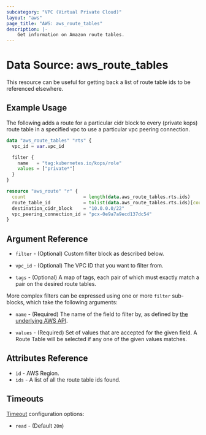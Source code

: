 ```yaml
---
subcategory: "VPC (Virtual Private Cloud)"
layout: "aws"
page_title: "AWS: aws_route_tables"
description: |-
    Get information on Amazon route tables.
---
```


# Data Source: aws_route_tables

This resource can be useful for getting back a list of route table ids to be referenced elsewhere.

## Example Usage

The following adds a route for a particular cidr block to every (private
kops) route table in a specified vpc to use a particular vpc peering
connection.

```terraform
data "aws_route_tables" "rts" {
  vpc_id = var.vpc_id

  filter {
    name   = "tag:kubernetes.io/kops/role"
    values = ["private*"]
  }
}

resource "aws_route" "r" {
  count                     = length(data.aws_route_tables.rts.ids)
  route_table_id            = tolist(data.aws_route_tables.rts.ids)[count.index]
  destination_cidr_block    = "10.0.0.0/22"
  vpc_peering_connection_id = "pcx-0e9a7a9ecd137dc54"
}
```

## Argument Reference

* `filter` - (Optional) Custom filter block as described below.

* `vpc_id` - (Optional) The VPC ID that you want to filter from.

* `tags` - (Optional) A map of tags, each pair of which must exactly match
  a pair on the desired route tables.

More complex filters can be expressed using one or more `filter` sub-blocks,
which take the following arguments:

* `name` - (Required) The name of the field to filter by, as defined by
  [the underlying AWS API](http://docs.aws.amazon.com/AWSEC2/latest/APIReference/API_DescribeRouteTables.html).

* `values` - (Required) Set of values that are accepted for the given field.
  A Route Table will be selected if any one of the given values matches.

## Attributes Reference

* `id` - AWS Region.
* `ids` - A list of all the route table ids found.

## Timeouts

[Timeout](https://www.terraform.io/docs/configuration/blocks/resources/syntax.html#operation-timeouts) configuration options:

- `read` - (Default `20m`)
